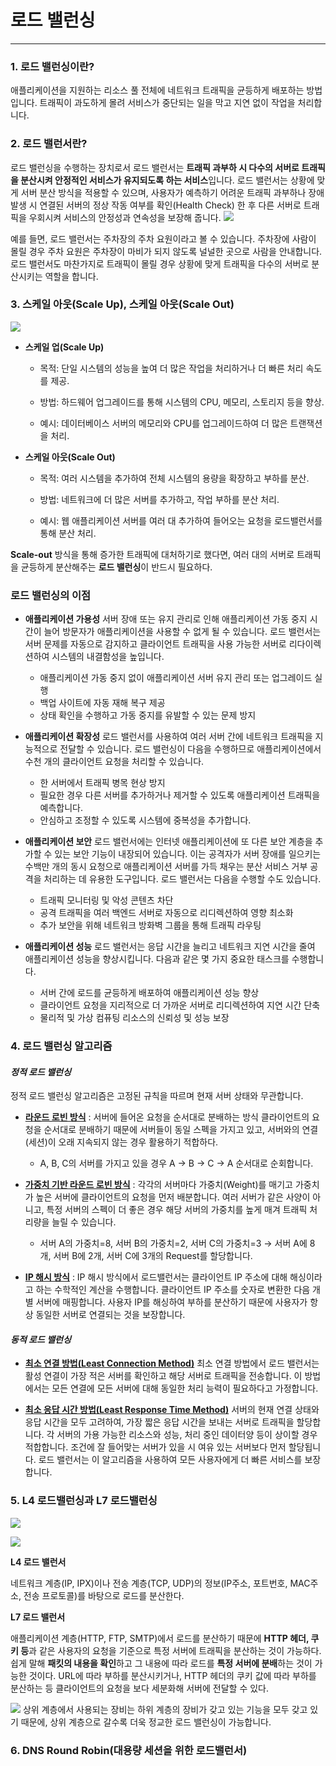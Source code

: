 # 로드 밸런싱
---

### 1. 로드 밸런싱이란?

애플리케이션을 지원하는 리소스 풀 전체에 네트워크 트래픽을 균등하게 배포하는 방법입니다. 트래픽이 과도하게 몰려 서비스가 중단되는 일을 막고 지연 없이 작업을 처리합니다.

### 2. 로드 밸런서란?

로드 밸런싱을 수행하는 장치로서 로드 밸런서는 **트래픽 과부하 시 다수의 서버로 트래픽을 분산시켜 안정적인 서비스가 유지되도록 하는 서비스**입니다.
로드 밸런서는 상황에 맞게 서버 분산 방식을 적용할 수 있으며, 사용자가 예측하기 어려운 트래픽 과부하나 장애 발생 시 연결된 서버의 정상 작동 여부를 확인(Health Check) 한 후 다른 서버로 트래픽을 우회시켜 서비스의 안정성과 연속성을 보장해 줍니다.
![](https://velog.velcdn.com/images/wxxhyeong/post/ab45dfdd-2076-4991-a531-c1db7ba88ada/image.png)

예를 들면, 로드 밸런서는 주차장의 주차 요원이라고 볼 수 있습니다. 주차장에 사람이 몰릴 경우 주차 요원은 주차장이 마비가 되지 않도록 널널한 곳으로 사람을 안내합니다. 로드 밸런서도 마찬가지로 트래픽이 몰릴 경우 상황에 맞게 트래픽을 다수의 서버로 분산시키는 역할을 합니다.

### 3. 스케일 아웃(Scale Up), 스케일 아웃(Scale Out)
![](https://velog.velcdn.com/images/wxxhyeong/post/c76c0971-37a2-4e92-a3ba-3f39c75366e0/image.png)

- **스케일 업(Scale Up)**

    - 목적: 단일 시스템의 성능을 높여 더 많은 작업을 처리하거나 더 빠른 처리 속도를 제공.
    - 방법: 하드웨어 업그레이드를 통해 시스템의 CPU, 메모리, 스토리지 등을 향상.

    - 예시: 데이터베이스 서버의 메모리와 CPU를 업그레이드하여 더 많은 트랜잭션을 처리.

- **스케일 아웃(Scale Out)**

    - 목적: 여러 시스템을 추가하여 전체 시스템의 용량을 확장하고 부하를 분산.
    - 방법: 네트워크에 더 많은 서버를 추가하고, 작업 부하를 분산 처리.

    - 예시: 웹 애플리케이션 서버를 여러 대 추가하여 들어오는 요청을 로드밸런서를 통해 분산 처리.

**Scale-out** 방식을 통해 증가한 트래픽에 대처하기로 했다면, 여러 대의 서버로 트래픽을 균등하게 분산해주는 **로드 밸런싱**이 반드시 필요하다.
### 로드 밸런싱의 이점
- **애플리케이션 가용성**
  서버 장애 또는 유지 관리로 인해 애플리케이션 가동 중지 시간이 늘어 방문자가 애플리케이션을 사용할 수 없게 될 수 있습니다. 로드 밸런서는 서버 문제를 자동으로 감지하고 클라이언트 트래픽을 사용 가능한 서버로 리다이렉션하여 시스템의 내결함성을 높입니다.

    - 애플리케이션 가동 중지 없이 애플리케이션 서버 유지 관리 또는 업그레이드 실행
    - 백업 사이트에 자동 재해 복구 제공
    - 상태 확인을 수행하고 가동 중지를 유발할 수 있는 문제 방지

- **애플리케이션 확장성**
  로드 밸런서를 사용하여 여러 서버 간에 네트워크 트래픽을 지능적으로 전달할 수 있습니다. 로드 밸런싱이 다음을 수행하므로 애플리케이션에서 수천 개의 클라이언트 요청을 처리할 수 있습니다.

    - 한 서버에서 트래픽 병목 현상 방지
    - 필요한 경우 다른 서버를 추가하거나 제거할 수 있도록 애플리케이션 트래픽을 예측합니다.
    - 안심하고 조정할 수 있도록 시스템에 중복성을 추가합니다.
- **애플리케이션 보안**
  로드 밸런서에는 인터넷 애플리케이션에 또 다른 보안 계층을 추가할 수 있는 보안 기능이 내장되어 있습니다. 이는 공격자가 서버 장애를 일으키는 수백만 개의 동시 요청으로 애플리케이션 서버를 가득 채우는 분산 서비스 거부 공격을 처리하는 데 유용한 도구입니다. 로드 밸런서는 다음을 수행할 수도 있습니다.

    - 트래픽 모니터링 및 악성 콘텐츠 차단
    - 공격 트래픽을 여러 백엔드 서버로 자동으로 리디렉션하여 영향 최소화
    - 추가 보안을 위해 네트워크 방화벽 그룹을 통해 트래픽 라우팅
- **애플리케이션 성능**
  로드 밸런서는 응답 시간을 늘리고 네트워크 지연 시간을 줄여 애플리케이션 성능을 향상시킵니다. 다음과 같은 몇 가지 중요한 태스크를 수행합니다.

    - 서버 간에 로드를 균등하게 배포하여 애플리케이션 성능 향상
    - 클라이언트 요청을 지리적으로 더 가까운 서버로 리디렉션하여 지연 시간 단축
    - 물리적 및 가상 컴퓨팅 리소스의 신뢰성 및 성능 보장

### 4. 로드 밸런싱 알고리즘

#### _정적 로드 밸런싱_
정적 로드 밸런싱 알고리즘은 고정된 규칙을 따르며 현재 서버 상태와 무관합니다.

- <u>**라운드 로빈 방식**</u> : 서버에 들어온 요청을 순서대로 분배하는 방식
  클라이언트의 요청을 순서대로 분배하기 때문에 서버들이 동일 스펙을 가지고 있고, 서버와의 연결(세션)이 오래 지속되지 않는 경우 활용하기 적합하다.

    - A, B, C의 서버를 가지고 있을 경우 A → B → C → A 순서대로 순회합니다.
      <br>
- <u>**가중치 기반 라운드 로빈 방식**</u> : 각각의 서버마다 가중치(Weight)를 매기고 가중치가 높은 서버에 클라이언트의 요청을 먼저 배분합니다. 여러 서버가 같은 사양이 아니고, 특정 서버의 스펙이 더 좋은 경우 해당 서버의 가중치를 높게 매겨 트래픽 처리량을 늘릴 수 있습니다.

    - 서버 A의 가중치=8, 서버 B의 가중치=2, 서버 C의 가중치=3 → 서버 A에 8개, 서버 B에 2개, 서버 C에 3개의 Request를 할당합니다.

- <u>**IP 해시 방식**</u> : IP 해시 방식에서 로드밸런서는 클라이언트 IP 주소에 대해 해싱이라고 하는 수학적인 계산을 수행합니다. 클라이언트 IP 주소를 숫자로 변환한 다음 개별 서버에 매핑합니다. 사용자 IP를 해싱하여 부하를 분산하기 때문에 사용자가 항상 동일한 서버로 연결되는 것을 보장합니다.

#### _동적 로드 밸런싱_
-  **<u>최소 연결 방법(Least Connection Method)</u>**
   최소 연결 방법에서 로드 밸런서는 활성 연결이 가장 적은 서버를 확인하고 해당 서버로 트래픽을 전송합니다. 이 방법에서는 모든 연결에 모든 서버에 대해 동일한 처리 능력이 필요하다고 가정합니다.

- **<u>최소 응답 시간 방법(Least Response Time Method)</u>**
  서버의 현재 연결 상태와 응답 시간을 모두 고려하여, 가장 짧은 응답 시간을 보내는 서버로 트래픽을 할당합니다. 각 서버의 가용 가능한 리소스와 성능, 처리 중인 데이터양 등이 상이할 경우 적합합니다. 조건에 잘 들어맞는 서버가 있을 시 여유 있는 서버보다 먼저 할당됩니다. 로드 밸런서는 이 알고리즘을 사용하여 모든 사용자에게 더 빠른 서비스를 보장합니다.


### 5. L4 로드밸런싱과 L7 로드밸런싱

![](https://velog.velcdn.com/images/wxxhyeong/post/ea1ed317-4f82-461f-a708-d55598e48346/image.png)

![](https://velog.velcdn.com/images/wxxhyeong/post/ec621356-5abd-4e5c-88c8-483bd57e1148/image.png)


**L4 로드 밸런서**

네트워크 계층(IP, IPX)이나 전송 계층(TCP, UDP)의 정보(IP주소, 포트번호, MAC주소, 전송 프로토콜)를 바탕으로 로드를 분산한다.

**L7 로드 밸런서**

애플리케이션 계층(HTTP, FTP, SMTP)에서 로드를 분산하기 때문에 **HTTP 헤더, 쿠키 등**과 같은 사용자의 요청을 기준으로 특정 서버에 트래픽을 분산하는 것이 가능하다.
쉽게 말해 **패킷의 내용을 확인**하고 그 내용에 따라 로드를 **특정 서버에 분배**하는 것이 가능한 것이다. URL에 따라 부하를 분산시키거나, HTTP 헤더의 쿠키 값에 따라 부하를 분산하는 등 클라이언트의 요청을 보다 세분화해 서버에 전달할 수 있다.

![](https://velog.velcdn.com/images/wxxhyeong/post/2824b0da-b4bb-4913-a6f4-fd0671def684/image.png)
상위 계층에서 사용되는 장비는 하위 계층의 장비가 갖고 있는 기능을 모두 갖고 있기 때문에, 상위 계층으로 갈수록 더욱 정교한 로드 밸런싱이 가능합니다.

### 6. DNS Round Robin(대용량 세션을 위한 로드밸런서)
